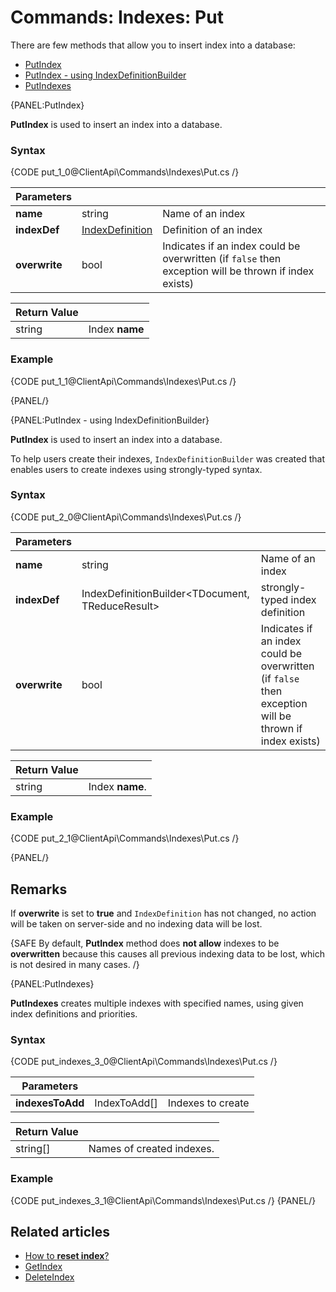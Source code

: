 # Commands: Indexes: Put

There are few methods that allow you to insert index into a database:   
- [PutIndex](../../../client-api/commands/indexes/put#putindex)   
- [PutIndex - using IndexDefinitionBuilder](../../../client-api/commands/indexes/put#putindex---using-indexdefinitionbuilder)   
- [PutIndexes](../../../client-api/commands/indexes/put#putindexes)     

{PANEL:PutIndex}

**PutIndex** is used to insert an index into a database.

### Syntax

{CODE put_1_0@ClientApi\Commands\Indexes\Put.cs /}

| Parameters | | |
| ------------- | ------------- | ----- |
| **name** | string | Name of an index |
| **indexDef** | [IndexDefinition](../../../glossary/index-definition) | Definition of an index |
| **overwrite** | bool | Indicates if an index could be overwritten (if `false` then exception will be thrown if index exists) |

| Return Value | |
| ------------- | ----- |
| string | Index **name** |

### Example

{CODE put_1_1@ClientApi\Commands\Indexes\Put.cs /}

{PANEL/}

{PANEL:PutIndex - using IndexDefinitionBuilder}

**PutIndex** is used to insert an index into a database. 

To help users create their indexes, `IndexDefinitionBuilder` was created that enables users to create indexes using strongly-typed syntax.

### Syntax

{CODE put_2_0@ClientApi\Commands\Indexes\Put.cs /}  

| Parameters | | |
| ------------- | ------------- | ----- |
| **name** | string | Name of an index |
| **indexDef** | IndexDefinitionBuilder<TDocument, TReduceResult> | strongly-typed index definition |
| **overwrite** | bool | Indicates if an index could be overwritten (if `false` then exception will be thrown if index exists) |

| Return Value | |
| ------------- | ----- |
| string | Index **name**. |

### Example

{CODE put_2_1@ClientApi\Commands\Indexes\Put.cs /}

{PANEL/}

## Remarks

If **overwrite** is set to **true** and `IndexDefinition` has not changed, no action will be taken on server-side and no indexing data will be lost.

{SAFE By default, **PutIndex** method does **not allow** indexes to be **overwritten** because this causes all previous indexing data to be lost, which is not desired in many cases. /}

{PANEL:PutIndexes}

**PutIndexes** creates multiple indexes with specified names, using given index definitions and priorities.

### Syntax

{CODE put_indexes_3_0@ClientApi\Commands\Indexes\Put.cs /}  


| Parameters | | |
| ------------- | ------------- | ----- |
| **indexesToAdd** | IndexToAdd[] | Indexes to create |


| Return Value | |
| ------------- | ----- |
| string[] | Names of created indexes. |

### Example

{CODE put_indexes_3_1@ClientApi\Commands\Indexes\Put.cs /}
{PANEL/}

## Related articles

- [How to **reset index**?](../../../client-api/commands/indexes/how-to/reset-index)  
- [GetIndex](../../../client-api/commands/indexes/get)  
- [DeleteIndex](../../../client-api/commands/indexes/delete)  
